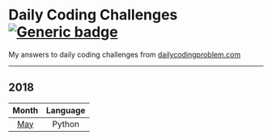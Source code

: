 # Daily Coding Challenges [![Generic badge](https://img.shields.io/badge/completed-12-green.svg?longCache=true&style=for-the-badge)]()
My answers to daily coding challenges from 
[dailycodingproblem.com](https://www.dailycodingproblem.com/)

***
## 2018
Month | Language
:---: | :---:
[May](/1805_may_2018.py) | Python
